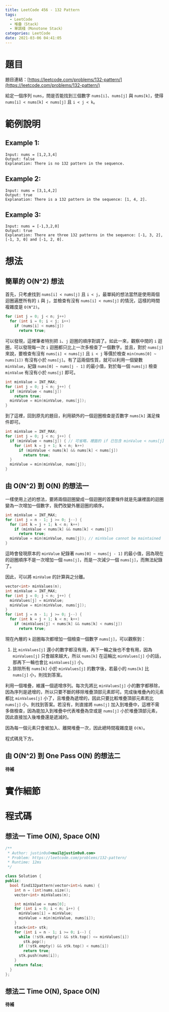 ```yaml
---
title: LeetCode 456 - 132 Pattern
tags:
  - LeetCode
  - 堆疊（Stack）
  - 單調棧（Monotone Stack）
categories: LeetCode
date: 2021-03-06 04:41:05
---
```


# 題目
題目連結：[https://leetcode.com/problems/132-pattern/](https://leetcode.com/problems/132-pattern/)

給定一個序列 `nums`，問是否能找到三個數字 `nums[i]`、`nums[j]` 與 `nums[k]`，使得 `nums[i] < nums[k] < nums[j]` 且 `i < j < k`。

# 範例說明

## Example 1:

```
Input: nums = [1,2,3,4]
Output: false
Explanation: There is no 132 pattern in the sequence.
```

<!-- More -->

## Example 2:

```
Input: nums = [3,1,4,2]
Output: true
Explanation: There is a 132 pattern in the sequence: [1, 4, 2].
```

## Example 3:

```
Input: nums = [-1,3,2,0]
Output: true
Explanation: There are three 132 patterns in the sequence: [-1, 3, 2], [-1, 3, 0] and [-1, 2, 0].
```

# 想法

## 簡單的 O(N^2) 想法

首先，只考慮找到 `nums[i] < nums[j]` 且 `i < j`，最單純的想法當然是使用兩個迴圈遍歷所有的 `i` 與 `j`，並檢查有沒有 `nums[i] < nums[j]` 的情況，這樣的時間複雜度是 `O(N^2)`。
```cpp
for (int j = 0; j < n; j++)
  for (int i = 0; i < j; i++)
    if (nums[i] < nums[j])
      return true;
```

可以發現，這裡筆者特別把 `i`、`j` 迴圈的順序對調了。如此一來，觀察中間的 `i` 迴圈，可以發現每一次 `i` 迴圈都只比上一次多檢查了一個數字。並且，對於 `nums[j]` 來說，要檢查有沒有 `nums[i] < nums[j]` 且 `i < j` 等價於檢查 `min(nums[0] ~ nums[i])` 有沒有小於 `nums[j]`。有了這兩個性質，就可以利用一個變數 `minValue`，紀錄 `nums[0] ~ nums[j - 1]` 的最小值，對於每一個 `nums[j]` 檢查 `minValue` 有沒有小於 `nums[j]` 即可。
```cpp
int minValue = INT_MAX;
for (int j = 0; j < n; j++) {
  if (minValue < nums[j])
    return true;
  minValue = min(minValue, nums[j]);
}
```

到了這裡，回到原先的題目，利用額外的一個迴圈檢查是否數字 `nums[k]` 滿足條件即可。
```cpp
int minValue = INT_MAX;
for (int j = 0; j < n; j++) {
  if (minValue < nums[j]) { // 可省略，裡面的 if 已包含 minValue < nums[j] 的判斷
    for (int k = j + 1; k < n; k++)
      if (minValue < nums[k] && nums[k] < nums[j])
        return true;
  }
  minValue = min(minValue, nums[j]);
}
```

## 由 O(N^2) 到 O(N) 的想法一

一樣使用上述的想法，要將兩個迴圈變成一個迴圈的首要條件就是先讓裡面的迴圈變為一次增加一個數字，我們改變外層迴圈的順序。

```cpp
int minValue = INT_MAX;
for (int j = n - 1; j >= 0; j--) {
  for (int k = j + 1; k < n; k++)
    if (minValue < nums[k] && nums[k] < nums[j])
      return true;
  minValue = min(minValue, nums[j]); // minValue cannot be maintained
}
```

這時會發現原本的 `minValue` 紀錄著 `nums[0] ~ nums[j - 1]` 的最小值，因為現在的迴圈順序不是一次增加一個 `nums[j]`，而是一次減少一個 `nums[j]`，而無法紀錄了。

因此，可以將 `minValue` 的計算與之分離。

```cpp
vector<int> minValues(n);
int minValue = INT_MAX;
for (int j = 0; j < n; j++) {
  minValues[j] = minValue;
  minValue = min(minValue, nums[j]);
}
for (int j = n - 1; j >= 0; j--) {
  for (int k = j + 1; k < n; k++)
    if (minValues[j] < nums[k] && nums[k] < nums[j])
      return true;
```

現在內層的 `k` 迴圈每次都增加一個檢查一個數字 `nums[j]`，可以觀察到：
1. 比 `minValues[j]` 還小的數字都沒有用，再下一輪之後也不會有用，因為 `minValues[j]` 只會越來越大，所以 `nums[k]` 在這輪比 `minValues[j]` 小的話，那再下一輪也會比 `minValues[j]` 小。
2. 排除所有 `nums[k]` 小於 `minValues[j]` 的數字後，若最小的 `nums[k]` 比 `nums[j]` 小，則找到答案。

利用一個堆疊，維護一個遞增序列。每次先將比 `minValues[j]` 小的數字都移除，因為序列是遞增的，所以只要不斷的移除堆疊頂部元素即可。完成後堆疊內的元素都比 `minValues[j]` 小了，且堆疊為遞增的，因此只要比較堆疊頂部元素若比 `nums[j]` 小，則找到答案。若沒有，則直接將 `nums[j]` 加入到堆疊中，這裡不需多做檢查，因為能加入到堆疊中代表堆疊為空或是 `nums[j]` 小於堆疊頂部元素，因此直接加入後堆疊還是遞減的。

因為每一個元素只會被加入、離開堆疊一次，因此總時間複雜度是 `O(N)`。

程式碼見下方。

## 由 O(N^2) 到 One Pass O(N) 的想法二

**待補**

# 實作細節

# 程式碼

## 想法一 Time O(N), Space O(N)
```cpp
/**
 * Author: justin0u0<mail@justin0u0.com>
 * Problem: https://leetcode.com/problems/132-pattern/
 * Runtime: 12ms
 */

class Solution {
public:
  bool find132pattern(vector<int>& nums) {
    int n = (int)nums.size();
    vector<int> minValues(n);

    int minValue = nums[0];
    for (int i = 0; i < n; i++) {
      minValues[i] = minValue;
      minValue = min(minValue, nums[i]);
    }
    stack<int> stk;
    for (int i = n - 1; i >= 0; i--) {
      while (!stk.empty() && stk.top() <= minValues[i])
        stk.pop();
      if (!stk.empty() && stk.top() < nums[i])
        return true;
      stk.push(nums[i]);
    }
    return false;
  }
};

```

## 想法二 Time O(N), Space O(N)

**待補**